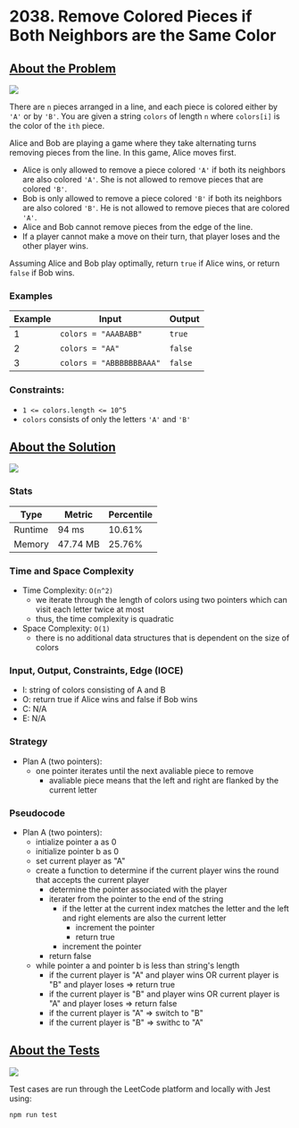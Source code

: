 # 2038. Remove Colored Pieces if Both Neighbors are the Same Color

## <a href='https://leetcode.com/problems/remove-colored-pieces-if-both-neighbors-are-the-same-color/?envType=daily-question&envId=2023-10-02'>About the Problem</a>

<img src='https://img.shields.io/badge/LeetCode-FFA116.svg?style=for-the-badge&logo=LeetCode&logoColor=white' />

There are `n` pieces arranged in a line, and each piece is colored either by `'A'` or by `'B'`. You are given a string `colors` of length `n` where `colors[i]` is the color of the `ith` piece.

Alice and Bob are playing a game where they take alternating turns removing pieces from the line. In this game, Alice moves first.

- Alice is only allowed to remove a piece colored `'A'` if both its neighbors are also colored `'A'`. She is not allowed to remove pieces that are colored `'B'`.
- Bob is only allowed to remove a piece colored `'B'` if both its neighbors are also colored `'B'`. He is not allowed to remove pieces that are colored `'A'`.
- Alice and Bob cannot remove pieces from the edge of the line.
- If a player cannot make a move on their turn, that player loses and the other player wins.

Assuming Alice and Bob play optimally, return `true` if Alice wins, or return `false` if Bob wins.

### Examples

| Example| Input | Output |
| --- | --- | --- |
| 1 | `colors = "AAABABB"` | `true` |
| 2 | `colors = "AA"` | `false` |
| 3 | `colors = "ABBBBBBBAAA"` | `false` |

### Constraints:

- `1 <= colors.length <= 10^5`
- `colors` consists of only the letters `'A'` and `'B'`

## <a href='./winnerOfGame.js'>About the Solution</a>

<img src='https://img.shields.io/badge/JavaScript-F7DF1E.svg?style=for-the-badge&logo=JavaScript&logoColor=black' />

### Stats
| Type | Metric | Percentile |
| --- | --- | --- |
| Runtime | 94 ms | 10.61% |
| Memory | 47.74 MB | 25.76% |

### Time and Space Complexity
  - Time Complexity: `O(n^2)`
    - we iterate through the length of colors using two pointers which can visit each letter twice at most
    - thus, the time complexity is quadratic
  - Space Complexity: `O(1)`
    - there is no additional data structures that is dependent on the size of colors

<!-- Planning -->
### Input, Output, Constraints, Edge (IOCE)

  - I: string of colors consisting of A and B
  - O: return true if Alice wins and false if Bob wins
  - C: N/A
  - E: N/A

### Strategy
- Plan A (two pointers):
  - one pointer iterates until the next avaliable piece to remove
    - avaliable piece means that the left and right are flanked by the current letter

### Pseudocode
- Plan A (two pointers):
  - intialize pointer a as 0
  - initialize pointer b as 0
  - set current player as "A"
  - create a function to determine if the current player wins the round that accepts the current player
    - determine the pointer associated with the player
    - iterater from the pointer to the end of the string
      - if the letter at the current index matches the letter and the left and right elements are also the current letter
        - increment the pointer
        - return true
      - increment the pointer
    - return false
  - while pointer a and pointer b is less than string's length
    - if the current player is "A" and player wins OR current player is "B" and player loses => return true
    - if the current player is "B" and player wins OR current player is "A" and player loses => return false
    - if the current player is "A" => switch to "B"
    - if the current player is "B" => swithc to "A"

## <a href='./winnerOfGame.test.js'>About the Tests</a>

<img src='https://img.shields.io/badge/Jest-C21325.svg?style=for-the-badge&logo=Jest&logoColor=white' />

Test cases are run through the LeetCode platform and locally with Jest using:
```
npm run test
```